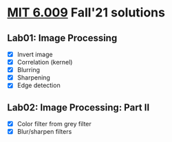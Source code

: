 # [MIT 6.009](https://py.mit.edu/fall21) Fall'21 solutions

## Lab01: Image Processing

- [x] Invert image
- [x] Correlation (kernel)
- [x] Blurring
- [x] Sharpening
- [x] Edge detection

## Lab02: Image Processing: Part II

- [x] Color filter from grey filter
- [x] Blur/sharpen filters
